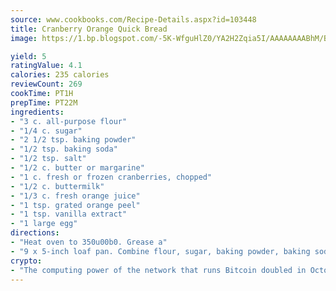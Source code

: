 ```yaml
---
source: www.cookbooks.com/Recipe-Details.aspx?id=103448
title: Cranberry Orange Quick Bread
image: https://1.bp.blogspot.com/-5K-WfguHlZ0/YA2H2Zqia5I/AAAAAAAABhM/Bdgu68p4aG0Q6jWdy3eGaUXSKw5p3sdxwCLcBGAsYHQ/s324/7.png

yield: 5
ratingValue: 4.1
calories: 235 calories
reviewCount: 269
cookTime: PT1H
prepTime: PT22M
ingredients:
- "3 c. all-purpose flour"
- "1/4 c. sugar"
- "2 1/2 tsp. baking powder"
- "1/2 tsp. baking soda"
- "1/2 tsp. salt"
- "1/2 c. butter or margarine"
- "1 c. fresh or frozen cranberries, chopped"
- "1/2 c. buttermilk"
- "1/3 c. fresh orange juice"
- "1 tsp. grated orange peel"
- "1 tsp. vanilla extract"
- "1 large egg"
directions:
- "Heat oven to 350u00b0. Grease a"
- "9 x 5-inch loaf pan. Combine flour, sugar, baking powder, baking soda and salt in a bowl. With pastry blender or 2 knives, cut in butter until mixture resembles coarse crumbs. Stir in berries. Whisk together buttermilk, orange juice, orange peel, vanilla and egg until blended. Stir into flour mixture just until dry ingredients are moistened. Spoon batter evenly into prepared pan. Bake 65 minutes until toothpick inserted in center comes out clean. Remove from pan immediately; cool."
crypto:
- "The computing power of the network that runs Bitcoin doubled in October, pushing out all but the most dedicated miners."
---
```

